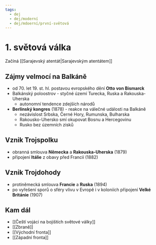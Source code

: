 ```yaml
---
tags:
  - dej
  - dej/moderní
  - dej/mdoerní/první-světová
---
```

# 1. světová válka
Začíná [[Sarajevský atentát|Sarajevským atentátem]]
## Zájmy velmocí na Balkáně
- od 70. let 19. st. hl. postavou evropského dění **Otto von Bismarck**
- Balkánský poloostrov - styčné území Turecka, Ruska a Rakouska-Uherska
	- autonomní tendence zdejších národů
- **Berlínský kongres** (1878) - reakce na válečné události na Balkáně
	- nezávislost Srbska, Černé Hory, Rumunska, Bulharska
	- Rakousko-Uhersko smí okupovat Bosnu a Hercegovinu
	- Rusko bez územních zisků

## Vznik Trojspolku
- obranná smlouva **Německa** a **Rakouska-Uherska** (1879)
- připojení **Itálie** z obavy před Francií (1882)
## Vznik Trojdohody
- protiněmecká smlouva **Francie** a **Ruska** (1894)
- po vyřešení sporů o sféry vlivu v Evropě i v koloniích připojení **Velké Británie** (1907)

## Kam dál
- [[Čeští vojáci na bojištích světové války]]
- [[Zbraně]]
- [[Východní fronta]]
- [[Západní fronta]]